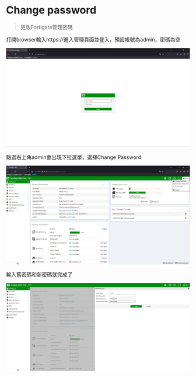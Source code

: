 # Change password #

>更改Fortigate管理密碼

打開browser輸入https://<ip address>進入管理頁面並登入，預設帳號為admin，密碼為空

![](Image/1.png)

點選右上角admin會出現下拉選單，選擇Change Password

![](Image/2.png)

輸入舊密碼和新密碼就完成了

![](Image/3.png)
